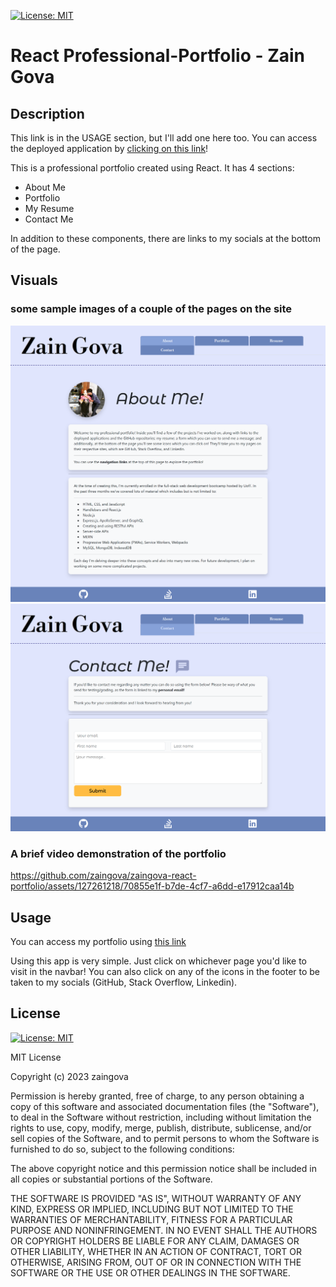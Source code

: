 [![License: MIT](https://img.shields.io/badge/License-MIT-yellow.svg)](https://opensource.org/licenses/MIT)
# React Professional-Portfolio - Zain Gova

## Description

This link is in the USAGE section, but I'll add one here too. You can access the deployed application by [clicking on this link](https://zaingova.github.io/zaingova-react-portfolio/#contact)!

This is a professional portfolio created using React. It has 4 sections:

- About Me
- Portfolio
- My Resume
- Contact Me

In addition to these components, there are links to my socials at the bottom of the page.

## Visuals

### some sample images of a couple of the pages on the site

![about](./src/assets/media/about.png)
![contact](./src/assets/media/contact.png)

### A brief video demonstration of the portfolio

https://github.com/zaingova/zaingova-react-portfolio/assets/127261218/70855e1f-b7de-4cf7-a6dd-e17912caa14b

## Usage

You can access my portfolio using [this link](https://zaingova.github.io/zaingova-react-portfolio/#contact)

Using this app is very simple. Just click on whichever page you'd like to visit in the navbar! You can also click on any of the icons in the footer to be taken to my socials (GitHub, Stack Overflow, Linkedin).

## License
[![License: MIT](https://img.shields.io/badge/License-MIT-yellow.svg)](https://opensource.org/licenses/MIT)

MIT License

Copyright (c) 2023 zaingova

Permission is hereby granted, free of charge, to any person obtaining a copy
of this software and associated documentation files (the "Software"), to deal
in the Software without restriction, including without limitation the rights
to use, copy, modify, merge, publish, distribute, sublicense, and/or sell
copies of the Software, and to permit persons to whom the Software is
furnished to do so, subject to the following conditions:

The above copyright notice and this permission notice shall be included in all
copies or substantial portions of the Software.

THE SOFTWARE IS PROVIDED "AS IS", WITHOUT WARRANTY OF ANY KIND, EXPRESS OR
IMPLIED, INCLUDING BUT NOT LIMITED TO THE WARRANTIES OF MERCHANTABILITY,
FITNESS FOR A PARTICULAR PURPOSE AND NONINFRINGEMENT. IN NO EVENT SHALL THE
AUTHORS OR COPYRIGHT HOLDERS BE LIABLE FOR ANY CLAIM, DAMAGES OR OTHER
LIABILITY, WHETHER IN AN ACTION OF CONTRACT, TORT OR OTHERWISE, ARISING FROM,
OUT OF OR IN CONNECTION WITH THE SOFTWARE OR THE USE OR OTHER DEALINGS IN THE
SOFTWARE.
